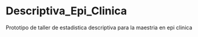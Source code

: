 # Descriptiva_Epi_Clinica
Prototipo de taller de estadistica descriptiva para la maestria en epi clinica
